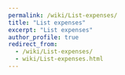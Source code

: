 ```yaml
---
permalink: /wiki/List-expenses/
title: "List expenses"
excerpt: "List expenses"
author_profile: true
redirect_from: 
  - /wiki/List-expenses/
  - wiki/List-expenses.html
---
```


